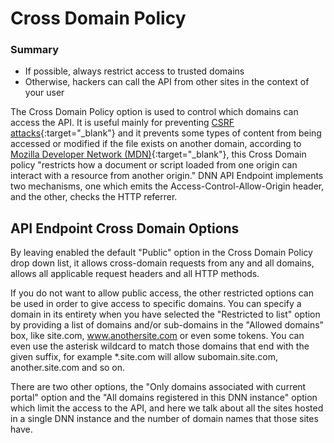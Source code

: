 # Cross Domain Policy

### Summary

* If possible, always restrict access to trusted domains
* Otherwise, hackers can call the API from other sites in the context of your user

The Cross Domain Policy option is used to control which domains can access the API. It is useful mainly for preventing [CSRF attacks](https://en.wikipedia.org/wiki/Cross-site_request_forgery){:target="_blank"} and it prevents some types of content from being accessed or modified if the file exists on another domain, according to [Mozilla Developer Network (MDN)](https://developer.mozilla.org/en-US/docs/Web/Security/Same-origin_policy){:target="_blank"}, this Cross Domain policy "restricts how a document or script loaded from one origin can interact with a resource from another origin." DNN API Endpoint implements two mechanisms, one which emits the Access-Control-Allow-Origin header, and the other, checks the HTTP referrer.

## API Endpoint Cross Domain Options

By leaving enabled the default "Public" option in the Cross Domain Policy drop down list, it allows cross-domain requests from any and all domains, allows all applicable request headers and all HTTP methods.

If you do not want to allow public access, the other restricted options can be used in order to give access to specific domains. You can specify a domain in its entirety when you have selected the "Restricted to list" option by providing a list of domains and/or sub-domains in the "Allowed domains" box, like site.com, www.anothersite.com or even some tokens. You can even use the asterisk wildcard to match those domains that end with the given suffix, for example *.site.com will allow subomain.site.com, another.site.com and so on. 

There are two other options, the "Only domains associated with current portal" option and the "All domains registered in this DNN instance" option which limit the access to the API, and here we talk about all the sites hosted in a single DNN instance and the number of domain names that those sites have.